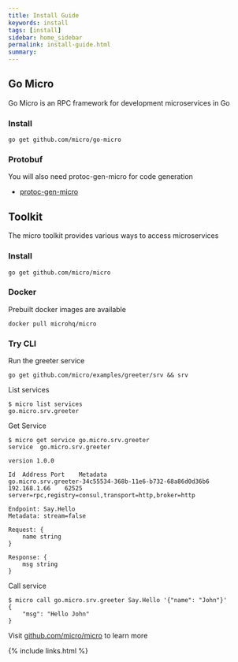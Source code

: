 ```yaml
---
title: Install Guide
keywords: install
tags: [install]
sidebar: home_sidebar
permalink: install-guide.html
summary: 
---
```


## Go Micro

Go Micro is an RPC framework for development microservices in Go

### Install

```
go get github.com/micro/go-micro
```

### Protobuf

You will also need protoc-gen-micro for code generation

- [protoc-gen-micro](https://github.com/micro/protoc-gen-micro)

## Toolkit

The micro toolkit provides various ways to access microservices

### Install

```
go get github.com/micro/micro
```

### Docker

Prebuilt docker images are available

```
docker pull microhq/micro
```

### Try CLI

Run the greeter service

```shell
go get github.com/micro/examples/greeter/srv && srv
```

List services

```shell
$ micro list services
go.micro.srv.greeter
```

Get Service

```shell
$ micro get service go.micro.srv.greeter
service  go.micro.srv.greeter

version 1.0.0

Id	Address	Port	Metadata
go.micro.srv.greeter-34c55534-368b-11e6-b732-68a86d0d36b6	192.168.1.66	62525	server=rpc,registry=consul,transport=http,broker=http

Endpoint: Say.Hello
Metadata: stream=false

Request: {
	name string
}

Response: {
	msg string
}
```

Call service

```shell
$ micro call go.micro.srv.greeter Say.Hello '{"name": "John"}'
{
	"msg": "Hello John"
}
```

Visit [github.com/micro/micro](https://github.com/micro/micro) to learn more

{% include links.html %}
